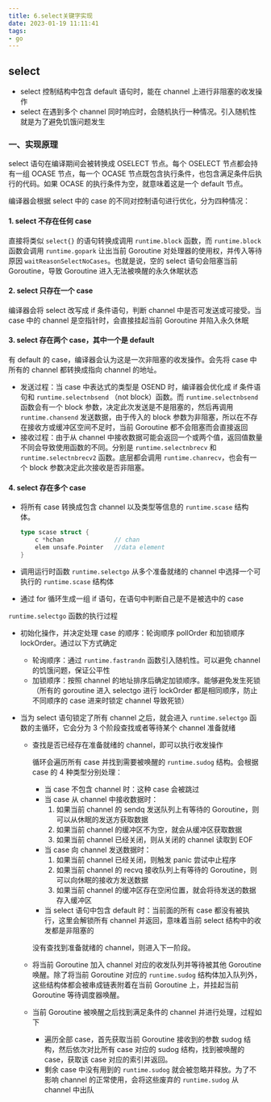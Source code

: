 ```yaml
---
title: 6.select关键字实现
date: 2023-01-19 11:11:41
tags:
- go
---
```


## select

- select 控制结构中包含 default 语句时，能在 channel 上进行非阻塞的收发操作
- select 在遇到多个 channel 同时响应时，会随机执行一种情况。引入随机性就是为了避免饥饿问题发生

### 一、实现原理

select 语句在编译期间会被转换成 OSELECT 节点。每个 OSELECT 节点都会持有一组 OCASE 节点，每一个 OCASE 节点既包含执行条件，也包含满足条件后执行的代码。如果 OCASE 的执行条件为空，就意味着这是一个 default 节点。

编译器会根据 select 中的 case 的不同对控制语句进行优化，分为四种情况：

#### 1. select 不存在任何 case

直接将类似 `select{}` 的语句转换成调用 `runtime.block` 函数，而 `runtime.block` 函数会调用 `runtime.gopark` 让出当前 Goroutine 对处理器的使用权，并传入等待原因 `waitReasonSelectNoCases`。也就是说，空的 select 语句会阻塞当前 Goroutine，导致 Goroutine 进入无法被唤醒的永久休眠状态

#### 2. select 只存在一个 case

编译器会将 select 改写成 if 条件语句，判断 channel 中是否可发送或可接受。当 case 中的 channel 是空指针时，会直接挂起当前 Goroutine 并陷入永久休眠

#### 3. select 存在两个 case，其中一个是 default

有 default 的 case，编译器会认为这是一次非阻塞的收发操作。会先将 case 中所有的 channel 都转换成指向 channel 的地址。 

- 发送过程：当 case 中表达式的类型是 OSEND 时，编译器会优化成 if 条件语句和 `runtime.selectnbsend` （not block）函数。而 `runtime.selectnbsend` 函数会有一个 block 参数，决定此次发送是不是阻塞的，然后再调用 `runtime.chansend` 发送数据，由于传入的 block 参数为非阻塞，所以在不存在接收方或缓冲区空间不足时，当前 Goroutine 都不会阻塞而会直接返回
- 接收过程：由于从 channel 中接收数据可能会返回一个或两个值，返回值数量不同会导致使用函数的不同。分别是 `runtime.selectnbrecv` 和 `runtime.selectnbrecv2` 函数。底层都会调用 `runtime.chanrecv`，也会有一个 block 参数决定此次接收是否非阻塞。

#### 4. select 存在多个 case

- 将所有 case 转换成包含 channel 以及类型等信息的 `runtime.scase` 结构体。

    ```go
    type scase struct {
    	c *hchan              // chan
    	elem unsafe.Pointer   //data element 
    }
    ```

- 调用运行时函数 `runtime.selectgo` 从多个准备就绪的 channel 中选择一个可执行的 `runtime.scase` 结构体

- 通过 for 循环生成一组 if 语句，在语句中判断自己是不是被选中的 case

`runtime.selectgo` 函数的执行过程

- 初始化操作，并决定处理 case 的顺序：轮询顺序 pollOrder 和加锁顺序 lockOrder。通过以下方式确定

    - 轮询顺序：通过 `runtime.fastrandn` 函数引入随机性。可以避免 channel 的饥饿问题，保证公平性
    - 加锁顺序：按照 channel 的地址排序后确定加锁顺序。能够避免发生死锁（所有的 goroutine 进入 selectgo 进行 lockOrder 都是相同顺序，防止不同顺序的 case 进来时锁定 channel 导致死锁）

- 当为 select 语句锁定了所有 channel 之后，就会进入 `runtime.selectgo` 函数的主循环，它会分为 3 个阶段查找或者等待某个 channel 准备就绪

    - 查找是否已经存在准备就绪的 channel，即可以执行收发操作

        循环会遍历所有 case 并找到需要被唤醒的 `runtime.sudog` 结构。会根据 case 的 4 种类型分别处理：

        - 当 case 不包含 channel 时：这种 case 会被跳过
        - 当 case 从 channel 中接收数据时：
            1. 如果当前 channel 的 sendq 发送队列上有等待的 Goroutine，则可以从休眠的发送方获取数据
            2. 如果当前 channel 的缓冲区不为空，就会从缓冲区获取数据
            3. 如果当前 channel 已经关闭，则从关闭的 channel 读取到 EOF
        - 当 case 向 channel 发送数据时：
            1. 如果当前 channel 已经关闭，则触发 panic 尝试中止程序
            2. 如果当前 channel 的 recvq 接收队列上有等待的 Goroutine，则可以向休眠的接收方发送数据
            3. 如果当前 channel 的缓冲区存在空闲位置，就会将待发送的数据存入缓冲区
        - 当 select 语句中包含 default 时：当前面的所有 case 都没有被执行，这里会解锁所有 channel 并返回，意味着当前 select 结构中的收发都是非阻塞的

        没有查找到准备就绪的 channel，则进入下一阶段。

    - 将当前 Goroutine 加入 channel 对应的收发队列并等待被其他 Goroutine 唤醒。除了将当前 Goroutine 对应的 `runtime.sudog` 结构体加入队列外，这些结构体都会被串成链表附着在当前 Goroutine 上，并挂起当前 Goroutine 等待调度器唤醒。

    - 当前 Goroutine 被唤醒之后找到满足条件的 channel 并进行处理，过程如下

        - 遍历全部 case，首先获取当前 Goroutine 接收到的参数 sudog 结构，然后依次对比所有 case 对应的 sudog 结构，找到被唤醒的 case，获取该 case 对应的索引并返回。
        - 剩余 case 中没有用到的 `runtime.sudog` 就会被忽略并释放。为了不影响 channel 的正常使用，会将这些废弃的 `runtime.sudog` 从 channel 中出队